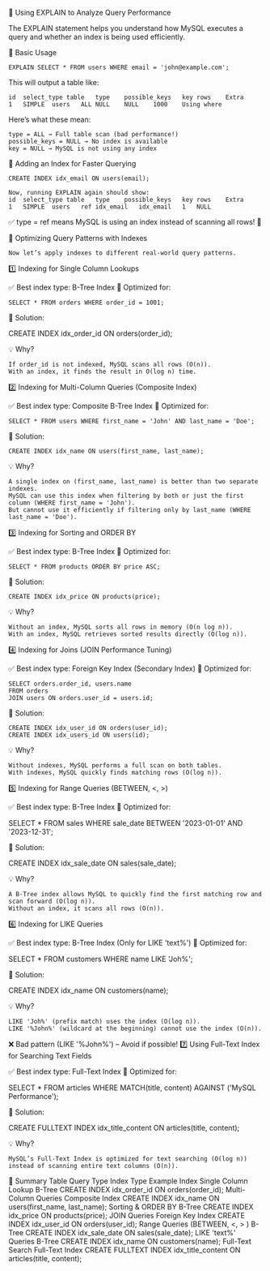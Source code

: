 📌 Using EXPLAIN to Analyze Query Performance

The EXPLAIN statement helps you understand how MySQL executes a query and whether an index is being used efficiently.

🔹 Basic Usage

    EXPLAIN SELECT * FROM users WHERE email = 'john@example.com';

This will output a table like:

    id	select_type	table	type	possible_keys	key	rows	Extra
    1	SIMPLE	users	ALL	NULL	NULL	1000	Using where

Here’s what these mean:

    type = ALL → Full table scan (bad performance!)
    possible_keys = NULL → No index is available
    key = NULL → MySQL is not using any index

🔹 Adding an Index for Faster Querying

    CREATE INDEX idx_email ON users(email);

    Now, running EXPLAIN again should show:
    id	select_type	table	type	possible_keys	key	rows	Extra
    1	SIMPLE	users	ref	idx_email	idx_email	1	NULL

✅ type = ref means MySQL is using an index instead of scanning all rows! 🎉

📌 Optimizing Query Patterns with Indexes

    Now let’s apply indexes to different real-world query patterns.

1️⃣ Indexing for Single Column Lookups

✅ Best index type: B-Tree Index
🚀 Optimized for:

    SELECT * FROM orders WHERE order_id = 1001;

🔹 Solution:

CREATE INDEX idx_order_id ON orders(order_id);

💡 Why?

    If order_id is not indexed, MySQL scans all rows (O(n)).
    With an index, it finds the result in O(log n) time.

2️⃣ Indexing for Multi-Column Queries (Composite Index)

✅ Best index type: Composite B-Tree Index
🚀 Optimized for:

    SELECT * FROM users WHERE first_name = 'John' AND last_name = 'Doe';

🔹 Solution:

    CREATE INDEX idx_name ON users(first_name, last_name);

💡 Why?

    A single index on (first_name, last_name) is better than two separate indexes.
    MySQL can use this index when filtering by both or just the first column (WHERE first_name = 'John').
    But cannot use it efficiently if filtering only by last_name (WHERE last_name = 'Doe').

3️⃣ Indexing for Sorting and ORDER BY

✅ Best index type: B-Tree Index
🚀 Optimized for:

    SELECT * FROM products ORDER BY price ASC;

🔹 Solution:

    CREATE INDEX idx_price ON products(price);

💡 Why?

    Without an index, MySQL sorts all rows in memory (O(n log n)).
    With an index, MySQL retrieves sorted results directly (O(log n)).

4️⃣ Indexing for Joins (JOIN Performance Tuning)

✅ Best index type: Foreign Key Index (Secondary Index)
🚀 Optimized for:

    SELECT orders.order_id, users.name
    FROM orders
    JOIN users ON orders.user_id = users.id;

🔹 Solution:

    CREATE INDEX idx_user_id ON orders(user_id);
    CREATE INDEX idx_users_id ON users(id);

💡 Why?

    Without indexes, MySQL performs a full scan on both tables.
    With indexes, MySQL quickly finds matching rows (O(log n)).

5️⃣ Indexing for Range Queries (BETWEEN, <, >)

✅ Best index type: B-Tree Index
🚀 Optimized for:

SELECT * FROM sales WHERE sale_date BETWEEN '2023-01-01' AND '2023-12-31';

🔹 Solution:

CREATE INDEX idx_sale_date ON sales(sale_date);

💡 Why?

    A B-Tree index allows MySQL to quickly find the first matching row and scan forward (O(log n)).
    Without an index, it scans all rows (O(n)).

6️⃣ Indexing for LIKE Queries

✅ Best index type: B-Tree Index (Only for LIKE 'text%')
🚀 Optimized for:

SELECT * FROM customers WHERE name LIKE 'Joh%';

🔹 Solution:

CREATE INDEX idx_name ON customers(name);

💡 Why?

    LIKE 'Joh%' (prefix match) uses the index (O(log n)).
    LIKE '%John%' (wildcard at the beginning) cannot use the index (O(n)).

❌ Bad pattern (LIKE '%John%') – Avoid if possible!
7️⃣ Using Full-Text Index for Searching Text Fields

✅ Best index type: Full-Text Index
🚀 Optimized for:

SELECT * FROM articles WHERE MATCH(title, content) AGAINST ('MySQL Performance');

🔹 Solution:

CREATE FULLTEXT INDEX idx_title_content ON articles(title, content);

💡 Why?

    MySQL’s Full-Text Index is optimized for text searching (O(log n)) instead of scanning entire text columns (O(n)).

📌 Summary Table
Query Type	Index Type	Example Index
Single Column Lookup	B-Tree	CREATE INDEX idx_order_id ON orders(order_id);
Multi-Column Queries	Composite Index	CREATE INDEX idx_name ON users(first_name, last_name);
Sorting & ORDER BY	B-Tree	CREATE INDEX idx_price ON products(price);
JOIN Queries	Foreign Key Index	CREATE INDEX idx_user_id ON orders(user_id);
Range Queries (BETWEEN, <, > )	B-Tree	CREATE INDEX idx_sale_date ON sales(sale_date);
LIKE 'text%' Queries	B-Tree	CREATE INDEX idx_name ON customers(name);
Full-Text Search	Full-Text Index	CREATE FULLTEXT INDEX idx_title_content ON articles(title, content);